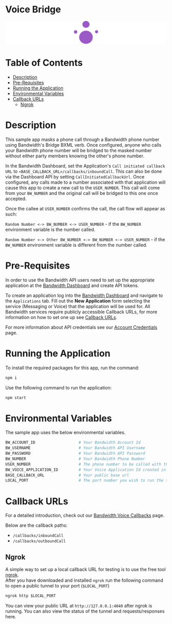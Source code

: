 # Voice Bridge

<a href="https://dev.bandwidth.com/docs/voice/quickStart">
  <img src="./icon-voice.svg" title="Voice Quick Start Guide" alt="Voice Quick Start Guide"/>
</a>

 # Table of Contents

* [Description](#description)
* [Pre-Requisites](#pre-requisites)
* [Running the Application](#running-the-application)
* [Environmental Variables](#environmental-variables)
* [Callback URLs](#callback-urls)
  * [Ngrok](#ngrok)

# Description
This sample app masks a phone call through a Bandwidth phone number using Bandwidth's Bridge BXML verb. Once configured, anyone who calls your Bandwidth phone number will be bridged to the masked number without either party members knowing the other's phone number.

In the Bandwidth Dashboard, set the Application's `Call initiated callback URL` to `<BASE_CALLBACK_URL>/callbacks/inboundCall`. This can also be done via the Dashboard API by setting `CallInitiatedCallbackUrl`. Once configured, any calls made to a number associated with that application will cause this app to create a new call to the `USER_NUMBER`. This call will come from your `BW_NUMBER` and the original call will be bridged to this one once accepted.

Once the callee at `USER_NUMBER` confirms the call, the call flow will appear as such:

`Random Number <-> BW_NUMBER <-> USER_NUMBER` - if the `BW_NUMBER` environment variable is the number called.

`Random Number <-> Other BW_NUMBER <-> BW_NUMBER <-> USER_NUMBER` - if the `BW_NUMBER` environment variable is different from the number called.

# Pre-Requisites

In order to use the Bandwidth API users need to set up the appropriate application at the [Bandwidth Dashboard](https://dashboard.bandwidth.com/) and create API tokens.

To create an application log into the [Bandwidth Dashboard](https://dashboard.bandwidth.com/) and navigate to the `Applications` tab.  Fill out the **New Application** form selecting the service (Messaging or Voice) that the application will be used for.  All Bandwidth services require publicly accessible Callback URLs, for more information on how to set one up see [Callback URLs](#callback-urls).

For more information about API credentials see our [Account Credentials](https://dev.bandwidth.com/docs/account/credentials) page.

# Running the Application

To install the required packages for this app, run the command:

```sh
npm i
```

Use the following command to run the application:

```sh
npm start
```

# Environmental Variables
The sample app uses the below environmental variables.
```sh
BW_ACCOUNT_ID                   # Your Bandwidth Account Id
BW_USERNAME                     # Your Bandwidth API Username
BW_PASSWORD                     # Your Bandwidth API Password
BW_NUMBER                       # Your Bandwidth Phone Number
USER_NUMBER                     # The phone number to be called with this application
BW_VOICE_APPLICATION_ID         # Your Voice Application Id created in the dashboard
BASE_CALLBACK_URL               # Your public base url
LOCAL_PORT                      # The port number you wish to run the sample on
```

# Callback URLs

For a detailed introduction, check out our [Bandwidth Voice Callbacks](https://dev.bandwidth.com/docs/voice/quickStart#configuring-callback-urls) page.

Below are the callback paths:
* `/callbacks/inboundCall`
* `/callbacks/outboundCall`

## Ngrok

A simple way to set up a local callback URL for testing is to use the free tool [ngrok](https://ngrok.com/).  
After you have downloaded and installed `ngrok` run the following command to open a public tunnel to your port (`$LOCAL_PORT`)

```cmd
ngrok http $LOCAL_PORT
```

You can view your public URL at `http://127.0.0.1:4040` after ngrok is running.  You can also view the status of the tunnel and requests/responses here.
